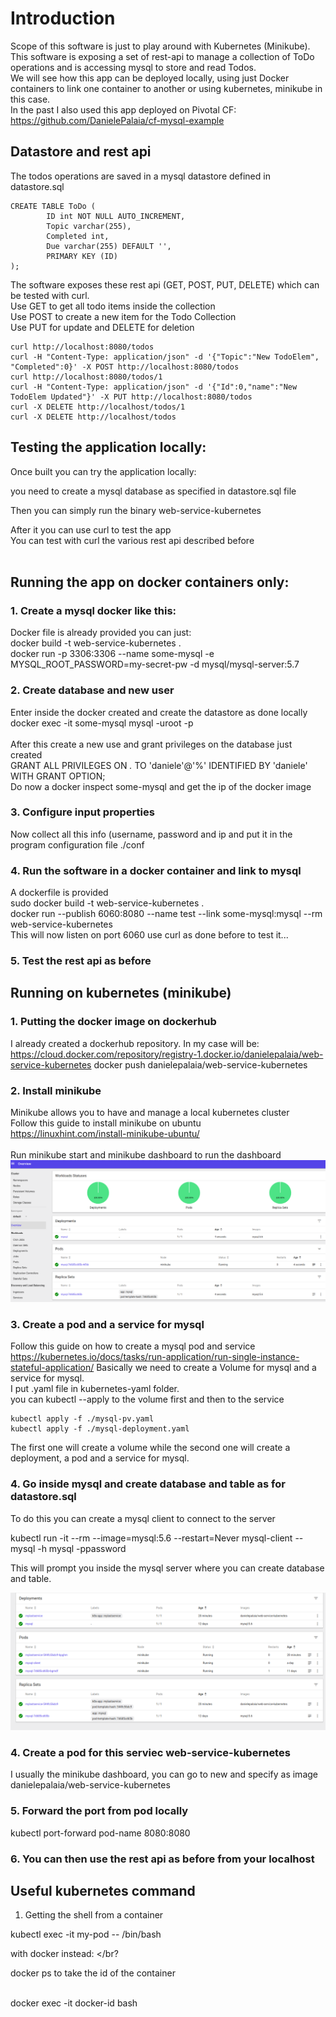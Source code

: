 # Introduction

Scope of this software is just to play around with Kubernetes (Minikube). </br>
This software is exposing a set of rest-api to manage a collection of ToDo operations and is accessing mysql to store and read Todos. </br>
We will see how this app can be deployed locally, using just Docker containers to link one container to another or using kubernetes, minikube in this case. </br>
In the past I also used this app deployed on Pivotal CF: </br>
https://github.com/DanielePalaia/cf-mysql-example </br>

## Datastore and rest api

The todos operations are saved in a mysql datastore defined in datastore.sql

```
CREATE TABLE ToDo (
	    ID int NOT NULL AUTO_INCREMENT,
	    Topic varchar(255),
	    Completed int,
	    Due varchar(255) DEFAULT '',
	    PRIMARY KEY (ID)
);
```

The software exposes these rest api (GET, POST, PUT, DELETE) which can be tested with curl.</br>
Use GET to get all todo items inside the collection </br>
Use POST to create a new item for the Todo Collection </br>
Use PUT for update and DELETE for deletion </br>

```
curl http://localhost:8080/todos
curl -H "Content-Type: application/json" -d '{"Topic":"New TodoElem", "Completed":0}' -X POST http://localhost:8080/todos
curl http://localhost:8080/todos/1
curl -H "Content-Type: application/json" -d '{"Id":0,"name":"New TodoElem Updated"}' -X PUT http://localhost:8080/todos
curl -X DELETE http://localhost/todos/1
curl -X DELETE http://localhost/todos
```

## Testing the application locally:
Once built you can try the application locally: </br>

you need to create a mysql database as specified in datastore.sql file</br>

Then you can simply run the binary web-service-kubernetes

After it you can use curl to test the app </br>
You can test with curl the various rest api described before</br></br>

 
## Running the app on docker containers only:
### 1. Create a mysql docker like this: </br>
Docker file is already provided you can just: </br>
docker build -t web-service-kubernetes . </br>
docker run -p 3306:3306 --name some-mysql -e MYSQL_ROOT_PASSWORD=my-secret-pw -d mysql/mysql-server:5.7 </br>
### 2. Create database and new user
Enter inside the docker created and create the datastore as done locally </br>
docker exec -it some-mysql mysql -uroot -p</br>
</br>
After this create a new use and grant privileges on the database just created </br>
GRANT ALL PRIVILEGES ON *.* TO 'daniele'@'%' IDENTIFIED BY 'daniele' WITH GRANT OPTION; </br>
Do now a docker inspect some-mysql and get the ip of the docker image 
### 3. Configure input properties 
Now collect all this info (username, password and ip and put it in the program configuration file ./conf
### 4. Run the software in a docker container and link to mysql
A dockerfile is provided</br>
sudo  docker build -t web-service-kubernetes .</br>
docker run --publish 6060:8080 --name test --link some-mysql:mysql --rm web-service-kubernetes </br>
This will now listen on port 6060 use curl as done before to test it...</br>
### 5. Test the rest api as before

 
## Running on kubernetes (minikube)

### 1. Putting the docker image on dockerhub
I already created a dockerhub repository. In my case will be:</br>
https://cloud.docker.com/repository/registry-1.docker.io/danielepalaia/web-service-kubernetes
docker push danielepalaia/web-service-kubernetes</br>

### 2. Install minikube
Minikube allows you to have and manage a local kubernetes cluster </br>
Follow this guide to install minikube on ubuntu </br>
https://linuxhint.com/install-minikube-ubuntu/</br>
</br>
Run minikube start and minikube dashboard to run the dashboard </br>
 ![Screenshot](./images/image2.png)

### 3. Create a pod and a service for mysql
Follow this guide on how to create a mysql pod and service</br>
https://kubernetes.io/docs/tasks/run-application/run-single-instance-stateful-application/
Basically we need to create a Volume for mysql and a service for mysql. </br>
I put .yaml file in kubernetes-yaml folder. </br>
you can kubectl --apply to the volume first and then to the service </br>

```
kubectl apply -f ./mysql-pv.yaml
kubectl apply -f ./mysql-deployment.yaml
```

The first one will create a volume while the second one will create a deployment, a pod and a service for mysql.

### 4. Go inside mysql and create database and table as for datastore.sql
To do this you can create a mysql client to connect to the server </br>

kubectl run -it --rm --image=mysql:5.6 --restart=Never mysql-client -- mysql -h mysql -ppassword

This will prompt you inside the mysql server where you can create database and table.

 ![Screenshot](./images/image1.png)

### 4. Create a pod for this serviec web-service-kubernetes
I usually the minikube dashboard, you can go to new and specify as image danielepalaia/web-service-kubernetes

### 5. Forward the port from pod locally
kubectl port-forward pod-name 8080:8080

### 6. You can then use the rest api as before from your localhost

## Useful kubernetes command

1) Getting the shell from a container </br>

kubectl exec -it my-pod -- /bin/bash </br>

with docker instead: </br?

docker ps to take the id of the container

</br>
docker exec -it docker-id bash
</br></br?





 
 
